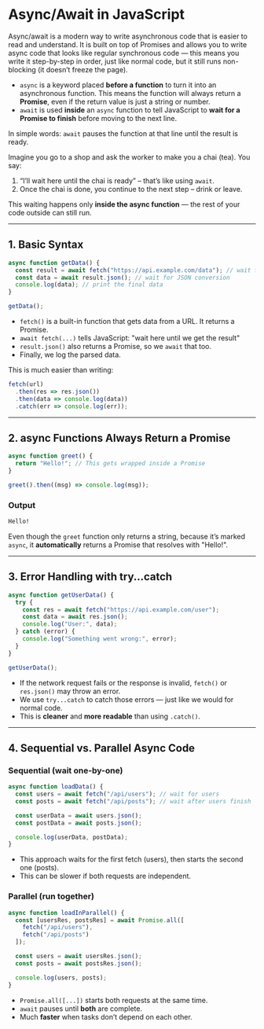 # Async/Await in JavaScript

Async/await is a modern way to write asynchronous code that is easier to read and understand. It is built on top of Promises and allows you to write async code that looks like regular synchronous code — this means you write it step-by-step in order, just like normal code, but it still runs non-blocking (it doesn’t freeze the page).

* `async` is a keyword placed **before a function** to turn it into an asynchronous function. This means the function will always return a **Promise**, even if the return value is just a string or number.
* `await` is used **inside** an `async` function to tell JavaScript to **wait for a Promise to finish** before moving to the next line.

In simple words: `await` pauses the function at that line until the result is ready.

Imagine you go to a shop and ask the worker to make you a chai (tea). You say:

1. “I’ll wait here until the chai is ready” – that’s like using `await`.
2. Once the chai is done, you continue to the next step – drink or leave.

This waiting happens only **inside the async function** — the rest of your code outside can still run.

---

## 1. Basic Syntax

```js
async function getData() {
  const result = await fetch("https://api.example.com/data"); // wait for fetch
  const data = await result.json(); // wait for JSON conversion
  console.log(data); // print the final data
}

getData();
```

* `fetch()` is a built-in function that gets data from a URL. It returns a Promise.
* `await fetch(...)` tells JavaScript: "wait here until we get the result"
* `result.json()` also returns a Promise, so we `await` that too.
* Finally, we log the parsed data.

This is much easier than writing:

```js
fetch(url)
  .then(res => res.json())
  .then(data => console.log(data))
  .catch(err => console.log(err));
```

---

## 2. async Functions Always Return a Promise

```js
async function greet() {
  return "Hello!"; // This gets wrapped inside a Promise
}

greet().then((msg) => console.log(msg));
```

### Output

```txt
Hello!
```

Even though the `greet` function only returns a string, because it’s marked `async`, it **automatically** returns a Promise that resolves with "Hello!".

---

## 3. Error Handling with try...catch

```js
async function getUserData() {
  try {
    const res = await fetch("https://api.example.com/user");
    const data = await res.json();
    console.log("User:", data);
  } catch (error) {
    console.log("Something went wrong:", error);
  }
}

getUserData();
```

* If the network request fails or the response is invalid, `fetch()` or `res.json()` may throw an error.
* We use `try...catch` to catch those errors — just like we would for normal code.
* This is **cleaner** and **more readable** than using `.catch()`.

---

## 4. Sequential vs. Parallel Async Code

### Sequential (wait one-by-one)

```js
async function loadData() {
  const users = await fetch("/api/users"); // wait for users
  const posts = await fetch("/api/posts"); // wait after users finish

  const userData = await users.json();
  const postData = await posts.json();

  console.log(userData, postData);
}
```

* This approach waits for the first fetch (users), then starts the second one (posts).
* This can be slower if both requests are independent.

### Parallel (run together)

```js
async function loadInParallel() {
  const [usersRes, postsRes] = await Promise.all([
    fetch("/api/users"),
    fetch("/api/posts")
  ]);

  const users = await usersRes.json();
  const posts = await postsRes.json();

  console.log(users, posts);
}
```

* `Promise.all([...])` starts both requests at the same time.
* `await` pauses until **both** are complete.
* Much **faster** when tasks don’t depend on each other.
